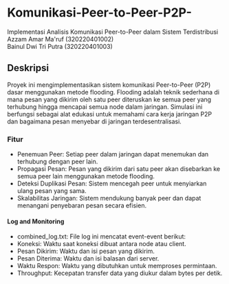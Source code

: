 # Komunikasi-Peer-to-Peer-P2P-
Implementasi Analisis Komunikasi Peer-to-Peer dalam Sistem Terdistribusi 
<br>
Azzam Amar Ma'ruf (320220401002) <br> Bainul Dwi Tri Putra (320220401003)
<h2> Deskripsi </h2>
Proyek ini mengimplementasikan sistem komunikasi Peer-to-Peer (P2P) dasar menggunakan metode flooding. Flooding adalah teknik sederhana di mana pesan yang dikirim oleh satu peer diteruskan ke semua peer yang terhubung hingga mencapai semua node dalam jaringan. Simulasi ini berfungsi sebagai alat edukasi untuk memahami cara kerja jaringan P2P dan bagaimana pesan menyebar di jaringan terdesentralisasi.
<h3> Fitur </h3>
<ul>
<li>Penemuan Peer: Setiap peer dalam jaringan dapat menemukan dan terhubung dengan peer lain.</li>
<li>Propagasi Pesan: Pesan yang dikirim dari satu peer akan disebarkan ke semua peer lain menggunakan metode flooding.</li>
<li>Deteksi Duplikasi Pesan: Sistem mencegah peer untuk menyiarkan ulang pesan yang sama.</li>
<li>Skalabilitas Jaringan: Sistem mendukung banyak peer dan dapat menangani penyebaran pesan secara efisien.</li>
</ul>
<h4>Log and Monitoring</h4>
<ul>  
<li>combined_log.txt: File log ini mencatat event-event berikut:</li>
<li>Koneksi: Waktu saat koneksi dibuat antara node atau client.</li>
<li>Pesan Dikirim: Waktu dan isi pesan yang dikirim.</li>
<li>Pesan Diterima: Waktu dan isi balasan dari server.</li>
<li>Waktu Respon: Waktu yang dibutuhkan untuk memproses permintaan.</li>
<li>Throughput: Kecepatan transfer data yang diukur dalam bytes per detik.</ul>
